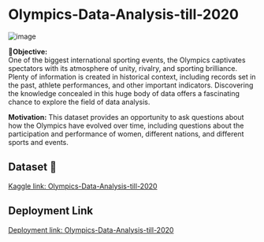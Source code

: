 # Olympics-Data-Analysis-till-2020
![image](https://wallpapers.com/images/hd/olympics-background-k2ztu0yjte0tosxo.jpg)

**📱Objective:**  
One of the biggest international sporting events, the Olympics captivates spectators with its atmosphere of unity, rivalry, and sporting brilliance. Plenty of information is created in historical context, including records set in the past, athlete performances, and other important indicators. Discovering the knowledge concealed in this huge body of data offers a fascinating chance to explore the field of data analysis.

**Motivation:**
This dataset provides an opportunity to ask questions about how the Olympics have evolved over time, including questions about the participation and performance of women, different nations, and different sports and events.

## Dataset 📔
[Kaggle link: Olympics-Data-Analysis-till-2020](https://www.kaggle.com/datasets/nitishsharma01/olympics-124-years-datasettill-2020/data?select=Athletes_summer_games.csv)

## Deployment Link

[Deployment link: Olympics-Data-Analysis-till-2020](https://olympics-data-analysis-till-2020-kag39iaqjmz9gzx2cfmamb.streamlit.app/)
